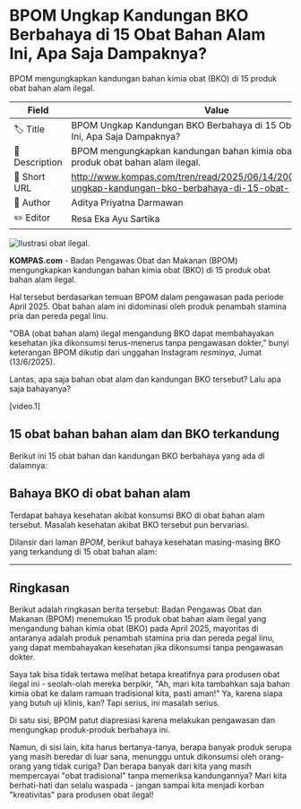 # BPOM Ungkap Kandungan BKO Berbahaya di 15 Obat Bahan Alam Ini, Apa Saja Dampaknya?

BPOM mengungkapkan kandungan bahan kimia obat (BKO) di 15 produk obat bahan alam ilegal.

| Field         | Value                                                       |
|---------------|-------------------------------------------------------------|
| 🏷️ Title       | BPOM Ungkap Kandungan BKO Berbahaya di 15 Obat Bahan Alam Ini, Apa Saja Dampaknya? |
| 📝 Description | BPOM mengungkapkan kandungan bahan kimia obat (BKO) di 15 produk obat bahan alam ilegal. |
| 🔗 Short URL   | http://www.kompas.com/tren/read/2025/06/14/200000065/bpom-ungkap-kandungan-bko-berbahaya-di-15-obat- |
| 👤 Author      | Aditya Priyatna Darmawan |
| ✏️ Editor      | Resa Eka Ayu Sartika |

![Ilustrasi obat ilegal.](https://asset.kompas.com/crops/AcnF5d1-wC-oPpPDDONU5HVtb-8=/0x0:1000x667/750x500/data/photo/2023/07/03/64a227654950d.jpg)

**KOMPAS.com** - Badan Pengawas Obat dan Makanan (BPOM) mengungkapkan kandungan bahan kimia obat (BKO) di 15 produk obat bahan alam ilegal.

Hal tersebut berdasarkan temuan BPOM dalam pengawasan pada periode April 2025. Obat bahan alam ini didominasi oleh produk penambah stamina pria dan pereda pegal linu.

"OBA (obat bahan alam) ilegal mengandung BKO dapat membahayakan kesehatan jika dikonsumsi terus-menerus tanpa pengawasan dokter," bunyi keterangan BPOM dikutip dari unggahan Instagram *resminya*, Jumat (13/6/2025).

Lantas, apa saja bahan obat alam dan kandungan BKO tersebut? Lalu apa saja bahayanya?

\[video.1\]

## 15 obat bahan bahan alam dan BKO terkandung

Berikut ini 15 obat bahan dan kandungan BKO berbahaya yang ada di dalamnya:

## Bahaya BKO di obat bahan alam

Terdapat bahaya kesehatan akibat konsumsi BKO di obat bahan alam tersebut. Masalah kesehatan akibat BKO tersebut pun bervariasi.

Dilansir dari laman *BPOM*, berikut bahaya kesehatan masing-masing BKO yang terkandung di 15 obat bahan alam:

---
## Ringkasan

Berikut adalah ringkasan berita tersebut: Badan Pengawas Obat dan Makanan (BPOM) menemukan 15 produk obat bahan alam ilegal yang mengandung bahan kimia obat (BKO) pada April 2025, mayoritas di antaranya adalah produk penambah stamina pria dan pereda pegal linu, yang dapat membahayakan kesehatan jika dikonsumsi tanpa pengawasan dokter.



Saya tak bisa tidak tertawa melihat betapa kreatifnya para produsen obat ilegal ini - seolah-olah mereka berpikir, "Ah, mari kita tambahkan saja bahan kimia obat ke dalam ramuan tradisional kita, pasti aman!" Ya, karena siapa yang butuh uji klinis, kan? Tapi serius, ini masalah serius.

 Di satu sisi, BPOM patut diapresiasi karena melakukan pengawasan dan mengungkap produk-produk berbahaya ini.

 Namun, di sisi lain, kita harus bertanya-tanya, berapa banyak produk serupa yang masih beredar di luar sana, menunggu untuk dikonsumsi oleh orang-orang yang tidak curiga? Dan berapa banyak dari kita yang masih mempercayai "obat tradisional" tanpa memeriksa kandungannya? Mari kita berhati-hati dan selalu waspada - jangan sampai kita menjadi korban "kreativitas" para produsen obat ilegal!
